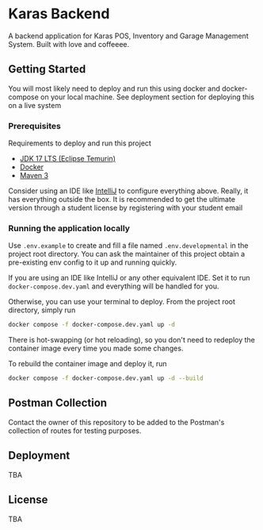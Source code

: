 # Karas Backend
A backend application for Karas POS, Inventory and Garage Management System. Built with love and coffeeee.

## Getting Started
You will most likely need to deploy and run this using docker and docker-compose on your local machine. See deployment
section for deploying this on a live system
### Prerequisites
Requirements to deploy and run this project
- [JDK 17 LTS (Eclipse Temurin)](https://adoptium.net/temurin/releases/?version=17)
- [Docker](https://www.docker.com/)
- [Maven 3](https://maven.apache.org/)

Consider using an IDE like [IntelliJ](https://www.jetbrains.com/idea/download/) to configure everything above. 
Really, it has everything outside the box. It is recommended to get the ultimate version through a student license
by registering with your student email
### Running the application locally
Use `.env.example` to create and fill a file named `.env.developmental` in the project root directory.
You can ask the maintainer of this project obtain a pre-existing env config to it up and running quickly.

If you are using an IDE like IntelliJ or any other equivalent IDE. Set it to run
```docker-compose.dev.yaml``` and everything will be handled for you.

Otherwise, you can use your terminal to deploy. From the project root directory, simply run
```BASH
docker compose -f docker-compose.dev.yaml up -d
```

There is hot-swapping (or hot reloading), so you don't need to redeploy the container image every time you made some 
changes.

To rebuild the container image and deploy it, run
```BASH
docker compose -f docker-compose.dev.yaml up -d --build
```

## Postman Collection
Contact the owner of this repository to be added to the Postman's collection of routes for testing purposes.

## Deployment
TBA

## License
TBA